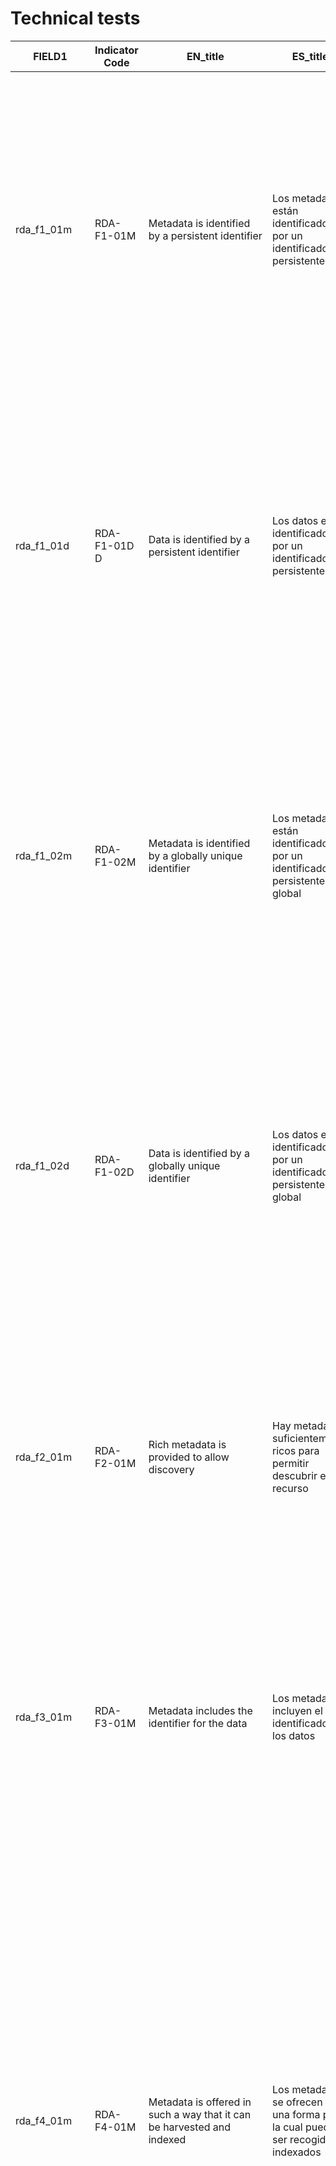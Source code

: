 # Technical tests
|FIELD1      |Indicator Code|EN_title                                                                                    |ES_title                                                                                                                                         |EN_desc                                                                                                                                                                                                                                                                                                                                                                                                                                                                                                                                                                                                                                                                                                                                                                                                        |ES_desc                                                                                                                                                                                                                                                                                                                                                                                                                                                                                                                                                                                                                                                                                                                                                                                                                                                                                                                                                                                                                                                                                                                                                                                                                                                                                                                                                                                                                     |EN_tech                                                                                                                                                                                                                                                                                                                                                                                                                                |ES_tech                                                                                                                                                                                                                                                                                                                                                                      |EN_tips                                                                                                                                                                                                                                                                                                                                                                                                                                                                                                                                                                                                                                                                                                                                                                                                                                                                                                                                                                                                                                                                                                                                              |ES_tips                                                                                                                                                                                                                                                                                                                                                                                                                                                                                                                                                                                                                                                                                                                                                                                                                                                                                                                                                                                                                                                                                                                                                                                         |
|------------|--------------|--------------------------------------------------------------------------------------------|-------------------------------------------------------------------------------------------------------------------------------------------------|---------------------------------------------------------------------------------------------------------------------------------------------------------------------------------------------------------------------------------------------------------------------------------------------------------------------------------------------------------------------------------------------------------------------------------------------------------------------------------------------------------------------------------------------------------------------------------------------------------------------------------------------------------------------------------------------------------------------------------------------------------------------------------------------------------------|----------------------------------------------------------------------------------------------------------------------------------------------------------------------------------------------------------------------------------------------------------------------------------------------------------------------------------------------------------------------------------------------------------------------------------------------------------------------------------------------------------------------------------------------------------------------------------------------------------------------------------------------------------------------------------------------------------------------------------------------------------------------------------------------------------------------------------------------------------------------------------------------------------------------------------------------------------------------------------------------------------------------------------------------------------------------------------------------------------------------------------------------------------------------------------------------------------------------------------------------------------------------------------------------------------------------------------------------------------------------------------------------------------------------------|---------------------------------------------------------------------------------------------------------------------------------------------------------------------------------------------------------------------------------------------------------------------------------------------------------------------------------------------------------------------------------------------------------------------------------------|-----------------------------------------------------------------------------------------------------------------------------------------------------------------------------------------------------------------------------------------------------------------------------------------------------------------------------------------------------------------------------|-----------------------------------------------------------------------------------------------------------------------------------------------------------------------------------------------------------------------------------------------------------------------------------------------------------------------------------------------------------------------------------------------------------------------------------------------------------------------------------------------------------------------------------------------------------------------------------------------------------------------------------------------------------------------------------------------------------------------------------------------------------------------------------------------------------------------------------------------------------------------------------------------------------------------------------------------------------------------------------------------------------------------------------------------------------------------------------------------------------------------------------------------------|------------------------------------------------------------------------------------------------------------------------------------------------------------------------------------------------------------------------------------------------------------------------------------------------------------------------------------------------------------------------------------------------------------------------------------------------------------------------------------------------------------------------------------------------------------------------------------------------------------------------------------------------------------------------------------------------------------------------------------------------------------------------------------------------------------------------------------------------------------------------------------------------------------------------------------------------------------------------------------------------------------------------------------------------------------------------------------------------------------------------------------------------------------------------------------------------|
|rda_f1_01m  |RDA-F1-01M    |Metadata is identified by a persistent identifier                                           |Los metadatos están identificadors por un identificador persistente                                                                              |This indicator is linked to the following principle: F1 (meta)data are assigned a globally unique and eternally persistent identifier. This indicator evaluates whether or not the metadata is identified by a persistent identifier. A persistent identifier ensures that the metadata will remain findable over time, and reduces the risk of broken links.                                                                                                                                                                                                                                                                                                                                                                                                                                                  |Este indicador está vinculado al siguiente principio: F1 a los (meta) datos se les asigna un identificador globalmente único y eternamente persistente. Este indicador evalúa si los metadatos se identifican o no mediante un identificador persistente. Un identificador persistente asegura que los metadatos se puedan encontrar con el tiempo y reduce el riesgo de enlaces rotos.                                                                                                                                                                                                                                                                                                                                                                                                                                                                                                                                                                                                                                                                                                                                                                                                                                                                                                                                                                                                                                     |Search within a predefined list of potential metadata terms to identify the metadata (dc.identifier.uri and dc.identifier.doi) if any information is available.                                                                                                                                                                                                                                                                        |Busca en una lista predefinida de posibles términos de metadatos (dc.identifier.uri y dc.identifier.doi)  para identificar en los metadatos si hay alguna información disponible.                                                                                                                                                                                            |All items deposited in DIGITAL.CSIC are granted a handle by default. This PID is packaged in dc.identifier.uri. DOI is minted by DIGITAL.CSIC for all datasets that do not have a DOI already, if your dataset has not been given one, please contact DIGITAL.CSIC Technical Office.                                                                                                                                                                                                                                                                                                                                                                                                                                                                                                                                                                                                                                                                                                                                                                                                                                                                 |Todos los items depositados en DIGITAL.CSIC reciben un handle por defecto. DIGITAL.CSIC también asigna DOIs a los datasets que se depositan y que no tienen ya un DOI. Si tu dataset no ha recibido un DOI ponte en contacto con la Oficina Técnica de DIGITAL.CSIC                                                                                                                                                                                                                                                                                                                                                                                                                                                                                                                                                                                                                                                                                                                                                                                                                                                                                                                             |
|rda_f1_01d  |RDA-F1-01D D  |Data is identified by a persistent identifier                                               |Los datos están identificadors por un identificador persistente                                                                                  |This indicator is linked to the following principle: F1 (meta)data are assigned a globally unique and eternally persistent identifier. This indicator evaluates whether or not the data is identified by a persistent identifier. A persistent identifier ensures that the data will remain findable over time, and reduces the risk of broken links.                                                                                                                                                                                                                                                                                                                                                                                                                                                          |Este indicador está vinculado al siguiente principio: F1a los (meta) datos se les asigna un identificador globalmente único y eternamente persistente. Este indicador evalúa si los datos se identifican o no mediante un identificador persistente. Un identificador persistente garantiza que los datos se puedan encontrar a lo largo del tiempo y reduce el riesgo de enlaces rotos.                                                                                                                                                                                                                                                                                                                                                                                                                                                                                                                                                                                                                                                                                                                                                                                                                                                                                                                                                                                                                                    |Search within a predefined list of potential metadata terms (dc.identifier.uri, dc.identifier.doi and dc.relation.publisherversion) to identify the data if any information is available.                                                                                                                                                                                                                                              |Busca en una lista predefinida de posibles términos de metadatos (dc.identifier.uri, dc.identifier.doi and dc.relation.publisherversion) para identificar en los datos si hay alguna información disponible.                                                                                                                                                                 |Include the metadata dc.relation.publisherversion in the metadata record that points to the third party site where the data are hosted                                                                                                                                                                                                                                                                                                                                                                                                                                                                                                                                                                                                                                                                                                                                                                                                                                                                                                                                                                                                               |Incluye el metadato dc.relation.publisherversion en el registro de metadatos para indicar el sitio externo en que se encuentran los ficheros de datos                                                                                                                                                                                                                                                                                                                                                                                                                                                                                                                                                                                                                                                                                                                                                                                                                                                                                                                                                                                                                                           |
|rda_f1_02m  |RDA-F1-02M    |Metadata is identified by a globally unique identifier                                      |Los metadatos están identificadors por un identificador persistente global                                                                       |This indicator is linked to the following principle: F1 (meta)data are assigned a globally unique and eternally persistent identifier. The indicator serves to evaluate whether the identifier of the metadata is globally unique, i.e. that there are no two identical identifiers that identify different metadata records.                                                                                                                                                                                                                                                                                                                                                                                                                                                                                  |Este indicador está vinculado al siguiente principio: F1  a los (meta) datos se les asigna un identificador globalmente único y eternamente persistente. El indicador sirve para evaluar si el identificador de los metadatos es globalmente único, es decir, que no hay dos identificadores idénticos que identifiquen diferentes registros de metadatos.                                                                                                                                                                                                                                                                                                                                                                                                                                                                                                                                                                                                                                                                                                                                                                                                                                                                                                                                                                                                                                                                  |Checks the type of the identifiers thanks to the idutils package. It identifies valid identifiers. If it is not a persistent identifier (like an URL), the test fails                                                                                                                                                                                                                                                                  |Comprueba el tipo de identificadores gracias al paquete idutils. Identifica identificadores válidos. Si no es un identificador persistente (como una URL), la prueba se da por fallida.                                                                                                                                                                                      |All items deposited in DIGITAL.CSIC are granted a handle by default. This PID is packaged in dc.identifier.uri. DOI is minted by DIGITAL.CSIC for all datasets that do not have a DOI already, if your dataset has not been given one, please contact DIGITAL.CSIC Technical Office.                                                                                                                                                                                                                                                                                                                                                                                                                                                                                                                                                                                                                                                                                                                                                                                                                                                                 |Todos los items depositados en DIGITAL.CSIC reciben un handle por defecto. DIGITAL.CSIC también asigna DOIs a los datasets que se depositan y que no tienen ya un DOI. Si tu dataset no ha recibido un DOI ponte en contacto con la Oficina Técnica de DIGITAL.CSIC                                                                                                                                                                                                                                                                                                                                                                                                                                                                                                                                                                                                                                                                                                                                                                                                                                                                                                                             |
|rda_f1_02d  |RDA-F1-02D    |Data is identified by a globally unique identifier                                          |Los datos están identificadors por un identificador persistente global                                                                           |This indicator is linked to the following principle: F1 (meta)data are assigned a globally unique and eternally persistent identifier. The indicator serves to evaluate whether the identifier of the data is globally unique, i.e. that there are no two people that would use that same identifier for two different digital objects.                                                                                                                                                                                                                                                                                                                                                                                                                                                                        |Este indicador está vinculado al siguiente principio: F1 a los (meta) datos se les asigna un identificador globalmente único y eternamente persistente. El indicador sirve para evaluar si el identificador de los datos es globalmente único, es decir, que no hay dos personas que utilicen ese mismo identificador para dos objetos digitales diferentes.                                                                                                                                                                                                                                                                                                                                                                                                                                                                                                                                                                                                                                                                                                                                                                                                                                                                                                                                                                                                                                                                |If the repository/system where the digital object is stored has both data and metadata integrated, this method only need to call RDA-F1-02M . Otherwise, it needs to be re-defined. DIGITAL.CSIC: both data and metadata are stored in the same landing page and some data are located outside, defined by dc.relation.publisherversion.                                                                                               |Si el repositorio / sistema donde se almacena el objeto digital tiene datos y metadatos integrados, este método solo necesita llamar a RDA-F1-02M. De lo contrario, es necesario volver a definirlo. DIGITAL.CSIC: tanto los datos como los metadatos se almacenan en la misma página de destino, salvo algunos casos definidos por el metadato dc.relation.publisherversion.|Please check whether the external site where the data files are stored has given a global persistent identifier (handle, DOI, ARK, PURL..) for the data and if so please indicate it in the metadata dc.relation.publisherversion of the metadata record in DIGITAL.CSIC                                                                                                                                                                                                                                                                                                                                                                                                                                                                                                                                                                                                                                                                                                                                                                                                                                                                             |Comprueba si el sitio externo en que están alojados los ficheros de datos ha generado un identificador persistente global (handle, DOI, ARK, PURL..) y en tal caso inclúyelo en el metadato dc.relation.publisherverion del registro de metadatos de DIGITAL.CSIC                                                                                                                                                                                                                                                                                                                                                                                                                                                                                                                                                                                                                                                                                                                                                                                                                                                                                                                               |
|rda_f2_01m  |RDA-F2-01M    |Rich metadata is provided to allow discovery                                                |Hay metadatos suficientemente ricos para permitir descubrir el recurso                                                                           |This indicator is linked to the following principle: F2: Data are described with rich metadata. The indicator is about the presence of metadata, but also about how much metadata is provided and how well the provided metadata supports discovery.                                                                                                                                                                                                                                                                                                                                                                                                                                                                                                                                                           |Este indicador está vinculado al siguiente principio: F2: Los datos se describen con metadatos enriquecidos. El indicador trata sobre la presencia de metadatos, pero también sobre la cantidad de metadatos que se proporcionan y qué tan bien los metadatos proporcionados apoyan el descubrimiento.                                                                                                                                                                                                                                                                                                                                                                                                                                                                                                                                                                                                                                                                                                                                                                                                                                                                                                                                                                                                                                                                                                                      |Two different tests to evaluate generic and disciplinar metadata if needed. Check if all the Dublin Core terms are OK. For disciplinar metadata, this test should be more complex. For example, for multi-domain repositories, Dublin Core can be considered OK, but it can be extended to check other community metadata formats, according to the template: https://digital.csic.es/bitstream/10261/81323/4/Datasets_DC_plantilla.pdf|Dos pruebas diferentes para evaluar metadatos genéricos y disciplinarios si es necesario. Compruebe si todos los términos de Dublin Core están completados según la plantilla: https://digital.csic.es/bitstream/10261/81323/4/Datasets_DC_plantilla.pdf                                                                                                                     |Please complete the description of the digital object with the recommendations provided by DIGITAL.CSIC Team at https://digital.csic.es/handle/10261/81323                                                                                                                                                                                                                                                                                                                                                                                                                                                                                                                                                                                                                                                                                                                                                                                                                                                                                                                                                                                           |Completa la descripción del objeto digital con las recomendaciones de la Oficina Técnica de DIGITAL.CSIC https://digital.csic.es/handle/10261/81323                                                                                                                                                                                                                                                                                                                                                                                                                                                                                                                                                                                                                                                                                                                                                                                                                                                                                                                                                                                                                                             |
|rda_f3_01m  |RDA-F3-01M    |Metadata includes the identifier for the data                                               |Los metadatos incluyen el identificador de los datos                                                                                             |This indicator is linked to the following principle: F3: Metadata clearly and explicitly include the identifier of the data they describe. The indicator deals with the inclusion of the reference (i.e. the identifier) of the digital object in the metadata so that the digital object can be accessed.                                                                                                                                                                                                                                                                                                                                                                                                                                                                                                     |Este indicador está vinculado al siguiente principio: F3: Los metadatos incluyen de forma clara y explícita el identificador de los datos que describen. El indicador trata de la inclusión de la referencia (es decir, el identificador) del objeto digital en los metadatos para que se pueda acceder al objeto digital.                                                                                                                                                                                                                                                                                                                                                                                                                                                                                                                                                                                                                                                                                                                                                                                                                                                                                                                                                                                                                                                                                                  |Check the metadata term where the object is identified (dc.identifier.doi y dc.relation.publisherversion)                                                                                                                                                                                                                                                                                                                              |Verifica el término de metadatos donde se identifica el objeto (dc.identifier.doi y dc.relation.publisherversion)                                                                                                                                                                                                                                                            |If data files are not hosted by DIGITAL.CSIC, please provide the identifier where they can be located at the metadata dc.relation.publisherversion                                                                                                                                                                                                                                                                                                                                                                                                                                                                                                                                                                                                                                                                                                                                                                                                                                                                                                                                                                                                   |Si los ficheros de datos no se encuentran alojados en DIGITAL.CSIC indica en el metadato dc.relation.publisherversion el identificador en que están alojados                                                                                                                                                                                                                                                                                                                                                                                                                                                                                                                                                                                                                                                                                                                                                                                                                                                                                                                                                                                                                                    |
|rda_f4_01m  |RDA-F4-01M    |Metadata is offered in such a way that it can be harvested and indexed                      |Los metadatos se ofrecen de una forma por la cual pueden ser recogidos e indexados                                                               |This indicator is linked to the following principle: F4: (Meta)data are registered or indexed in a searchable resource. The indicator tests whether the metadata is offered in such a way that it can be indexed. In some cases, metadata could be provided together with the data to a local institutional repository or to a domain-specific or regional portal, or metadata could be included in a landing page where it can be harvested by a search engine. The indicator remains broad enough on purpose not to  limit the way how and by whom the harvesting and indexing of the data might be done.                                                                                                                                                                                                    |Este indicador está vinculado al siguiente principio: F4: Los (meta) datos se registran o indexan en un recurso de búsqueda. El indicador prueba si los metadatos se ofrecen de tal manera que se puedan indexar. En algunos casos, los metadatos se pueden proporcionar junto con los datos a un repositorio institucional local o a un portal regional o específico de un dominio, o se pueden incluir metadatos en una página de destino donde un motor de búsqueda puede recopilarlos. El indicador sigue siendo lo suficientemente amplio a propósito para no limitar la forma en que y quién podría realizar la recolección e indexación de los datos.                                                                                                                                                                                                                                                                                                                                                                                                                                                                                                                                                                                                                                                                                                                                                                |Checks if the metadata can be harvested via OAI-PMH                                                                                                                                                                                                                                                                                                                                                                                    |Comprueba si los metadatos pueden ser recogidos con el protocolo OAI-PMH                                                                                                                                                                                                                                                                                                     |DIGITAL.CSIC supports OAI-PMH. If this test has not passed, please contact DIGITAL.CSIC to report the problem.                                                                                                                                                                                                                                                                                                                                                                                                                                                                                                                                                                                                                                                                                                                                                                                                                                                                                                                                                                                                                                       |DIGITAL.CSIC soporta OAI-PMH. Si este test no ha sido satisfactorio, por favor, contacte con DIGITAL.CSIC para informar de un problema.                                                                                                                                                                                                                                                                                                                                                                                                                                                                                                                                                                                                                                                                                                                                                                                                                                                                                                                                                                                                                                                         |
|rda_a1_01m  |RDA-A1-01M    |Metadata contains information to enable the user to get access to the data                  |Los metadatos contienen información sobre cómo el usuario puede acceder a los datos                                                              |This indicator is linked to the following principle: A1: (Meta)data are retrievable by their identifier using a standardised communication protocol. The indicator refers to the information that is necessary to allow the requester to gain access to the digital object. It is (i) about whether there are restrictions to access the data (i.e. access to the data may be open, restricted or closed), (ii) the actions to be taken by a person who is interested to access the data, in particular when the data has not been published on the Web and (iii) specifications that the resources are available through         eduGAIN or through specialised solutions such as proposed for EPOS.                                                                                                          |Este indicador está vinculado al siguiente principio: A1: Los (meta) datos son recuperables por su identificador utilizando un protocolo de comunicación estandarizado. El indicador se refiere a la información necesaria para permitir al solicitante acceder al objeto digital. Se trata de (i) si existen restricciones para acceder a los datos (es decir, el acceso a los datos puede ser abierto, restringido o cerrado), (ii) las acciones que debe tomar una persona interesada en acceder a los datos, en particular cuando los datos no hayan sido publicados en la Web y (iii) especifique que los recursos están disponibles a través de eduGAIN o mediante soluciones especializadas como las propuestas para EPOS.                                                                                                                                                                                                                                                                                                                                                                                                                                                                                                                                                                                                                                                                                           |Check metadata record for access info and Parse HTML in order to find the potential file(s) in order to find the digital object.                                                                                                                                                                                                                                                                                                       |Verifica el registro de metadatos para obtener información de acceso y analiza HTML para encontrar los archivos potenciales para encontrar el objeto digital.                                                                                                                                                                                                                |If access to data files is closed in DIGITAL.CSIC but is open in other site please mark openAccess in the metadata dc.rights of the record in DIGITAL.CSIC and indicate the identifier of the data in the third party site in dc.relation.publisherversion                                                                                                                                                                                                                                                                                                                                                                                                                                                                                                                                                                                                                                                                                                                                                                                                                                                                                           |Si el acceso a los ficheros está cerrado en DIGITAL.CSIC pero están disponibles en acceso abierto en otro sitio, marca el registro en DIGITAL.CSIC como "openAccess" e indica el identificador de los datos en el sitio externo en el metadato dc.relation.publisherversion                                                                                                                                                                                                                                                                                                                                                                                                                                                                                                                                                                                                                                                                                                                                                                                                                                                                                                                     |
|rda_a1_02m  |RDA-A1-02M    |Metadata can be accessed manually (i.e. with human intervention)                            |Los metadatos son accesibles de forma manual                                                                                                     |This indicator is linked to the following principle: A1: (Meta)data are retrievable by their identifier using a standardised communication protocol. The indicator refers to any human interactions that are needed if the requester wants to access metadata. The FAIR principle refers mostly to automated interactions where a machine is able to access the metadata, but there may also be metadata that require human interactions. This may be important in cases where the metadata itself contains sensitive information. Human interaction might involve sending an e-mail to the metadata owner, or calling by telephone to receive instructions.                                                                                                                                                   |Este indicador está vinculado al siguiente principio: A1: Los (meta) datos son recuperables por su identificador utilizando un protocolo de comunicación estandarizado. El indicador se refiere a cualquier interacción humana que sea necesaria si el solicitante desea acceder a los metadatos. El principio FAIR se refiere principalmente a interacciones automatizadas en las que una máquina puede acceder a los metadatos, pero también puede haber metadatos que requieran interacciones humanas. Esto puede ser importante en los casos en que los propios metadatos contienen información confidencial. La interacción humana puede implicar enviar un correo electrónico al propietario de los metadatos o llamar por teléfono para recibir instrucciones.                                                                                                                                                                                                                                                                                                                                                                                                                                                                                                                                                                                                                                                       |Look for the metadata terms in HTML in order to know if they can be accessed manually                                                                                                                                                                                                                                                                                                                                                  |Busca los términos de metadatos en la web de llegada para comprobar si se puede acceder a ellos manualmente                                                                                                                                                                                                                                                                  |If metadata are not available through the web, please report to DIGITAL.CSIC.                                                                                                                                                                                                                                                                                                                                                                                                                                                                                                                                                                                                                                                                                                                                                                                                                                                                                                                                                                                                                                                                        |Si los metadatos no están disponibles a través del navegador, por favor, informe a DIGITAL.CSIC.                                                                                                                                                                                                                                                                                                                                                                                                                                                                                                                                                                                                                                                                                                                                                                                                                                                                                                                                                                                                                                                                                                |
|rda_a1_02d  |RDA-A1-02D    |Data can be accessed manually (i.e. with human intervention)                                |Los datos son accesibles de forma manual                                                                                                         |This indicator is linked to the following principle: A1: (Meta)data are retrievable by their identifier using a standardised communication protocol. The indicator refers to any human interactions that are needed if the requester wants to access the digital object. The FAIR principle refers mostly to automated interactions where a machine is able to access the digital object, but there may also be digital objects that require human interactions, such as clicking on a link on a landing page, sending an e-mail to the data owner, or even calling by telephone. The indicator can be evaluated by looking for information in the metadata that describes how access to the digital object can be obtained through human intervention.                                                        |Este indicador está vinculado al siguiente principio: A1: Los (meta) datos son recuperables por su identificador utilizando un protocolo de comunicación estandarizado. El indicador se refiere a cualquier interacción humana que sea necesaria si el solicitante desea acceder al objeto digital. El principio FAIR se refiere principalmente a interacciones automatizadas en las que una máquina puede acceder al objeto digital, pero también puede haber objetos digitales que requieran interacciones humanas, como hacer clic en un enlace en una página de destino, enviar un correo electrónico a los datos. propietario, o incluso llamando por teléfono. El indicador se puede evaluar buscando información en los metadatos que describa cómo se puede obtener acceso al objeto digital mediante la intervención humana.                                                                                                                                                                                                                                                                                                                                                                                                                                                                                                                                                                                       |Checks the presence of an access metadata term                                                                                                                                                                                                                                                                                                                                                                                         |Comprueba la presencia de un término de metadatos con información de acceso                                                                                                                                                                                                                                                                                                  |If data files are not available open access in DIGITAL.CSIC or any other site please indicate how they could be requested as a private copy in the metadata element dc.description. Please provide with any other relevant information to facilitate access.                                                                                                                                                                                                                                                                                                                                                                                                                                                                                                                                                                                                                                                                                                                                                                                                                                                                                         |Si los ficheros de datos no se encuentran en acceso abierto ni en DIGITAL.CSIC no en otro sitio indica en el metadato dc.description cómo se podría solicitar una copia privada así como cualquier otra información relevante.                                                                                                                                                                                                                                                                                                                                                                                                                                                                                                                                                                                                                                                                                                                                                                                                                                                                                                                                                                  |
|rda_a1_03m  |RDA-A1-03M    |Metadata identifier resolves to a metadata record                                           |El identificador de los metadatos resuelve a un registro de metadatos                                                                            |This indicator is linked to the following principle: A1: (Meta)data are retrievable by their identifier using a standardised communication protocol. This indicator is about the resolution of the metadata identifier. The identifier assigned to the metadata should be associated with a resolution service that enables access to the metadata record.                                                                                                                                                                                                                                                                                                                                                                                                                                                     |Este indicador está vinculado al siguiente principio: A1: Los (meta) datos son recuperables por su identificador utilizando un protocolo de comunicación estandarizado. Este indicador trata sobre la resolución del identificador de metadatos. El identificador asignado a los metadatos debe estar asociado a un servicio de resolución que permita el acceso al registro de metadatos.                                                                                                                                                                                                                                                                                                                                                                                                                                                                                                                                                                                                                                                                                                                                                                                                                                                                                                                                                                                                                                  |Converts identifier to URL and solves it to look for the metadata terms in HTML in order to know if they can be accessed manually                                                                                                                                                                                                                                                                                                      |Convierte el identificador en URL y lo resuelve para buscar los términos de metadatos en HTML para saber si se puede acceder a ellos manualmente.                                                                                                                                                                                                                            |If metadata are not available through the web, please report to DIGITAL.CSIC.                                                                                                                                                                                                                                                                                                                                                                                                                                                                                                                                                                                                                                                                                                                                                                                                                                                                                                                                                                                                                                                                        |Si los metadatos no están disponibles a través del navegador, por favor, informe a DIGITAL.CSIC.                                                                                                                                                                                                                                                                                                                                                                                                                                                                                                                                                                                                                                                                                                                                                                                                                                                                                                                                                                                                                                                                                                |
|rda_a1_03d  |RDA-A1-03D    |Data identifier resolves to a digital object                                                |El identificador de los datos resuelve a un objeto digital                                                                                       |This indicator is linked to the following principle: A1: (Meta)data are retrievable by their identifier using a standardised communication protocol. More information about that principle can be found here. This indicator is about the resolution of the identifier that identifies the digital object. The identifier assigned to the data should be associated with a formally defined retrieval/resolution mechanism that enables access to the digital object, or provides access instructions for access in the case of human-mediated access. The FAIR principle and this indicator do not say anything about the mutability or immutability of the digital object that is identified by the data identifier -- this is an aspect that should be governed by a persistence policy of the data provider|Este indicador está vinculado al siguiente principio: A1: Los (meta) datos son recuperables por su identificador utilizando un protocolo de comunicación estandarizado. Puede encontrar más información sobre ese principio aquí. Este indicador trata sobre la resolución del identificador que identifica el objeto digital. El identificador asignado a los datos debe estar asociado con un mecanismo de recuperación / resolución definido formalmente que permita el acceso al objeto digital, o proporcione instrucciones de acceso para el acceso en el caso de acceso mediado por humanos. El principio FAIR y este indicador no dicen nada sobre la mutabilidad o inmutabilidad del objeto digital identificado por el identificador de datos; este es un aspecto que debe regirse por una política de persistencia del proveedor de datos.                                                                                                                                                                                                                                                                                                                                                                                                                                                                                                                                                                       |Converts identifier to URL and solves it to look for digital objects. Once found, it checks if the digital object can be downloaded                                                                                                                                                                                                                                                                                                    |Convierte el identificador en URL y lo resuelve para buscar objetos digitales. Una vez encontrado, comprueba si el objeto digital se puede descargar de forma manual                                                                                                                                                                                                         |For data files that cannot be downloaded in DIGITAL.CSIC please indicate the identifier in URL format where they can be downloaded in the metadata dc.relation.publisherversion                                                                                                                                                                                                                                                                                                                                                                                                                                                                                                                                                                                                                                                                                                                                                                                                                                                                                                                                                                      |Para ficheros de datos que no pueden descargarse desde la página del registro de metadatos en DIGITAL.CSCI indica en el metadato dc.relation.publisherversion el identificador en formato URL en que puede descargarse                                                                                                                                                                                                                                                                                                                                                                                                                                                                                                                                                                                                                                                                                                                                                                                                                                                                                                                                                                          |
|rda_a1_04m  |RDA-A1-04M    |Metadata is accessed through standardised protocol                                          |Los metadatos son accesibles a través de un protocolo estándar                                                                                   |This indicator is linked to the following principle: A1: (Meta)data are retrievable by their identifier using a standardised communication protocol. More information about that principle can be found here. The indicator concerns the protocol through which the metadata is accessed and requires the protocol to be defined in a standard.                                                                                                                                                                                                                                                                                                                                                                                                                                                                |Este indicador está vinculado al siguiente principio: A1: Los (meta) datos son recuperables por su identificador utilizando un protocolo de comunicación estandarizado. Puede encontrar más información sobre ese principio aquí. El indicador se refiere al protocolo a través del cual se accede a los metadatos y requiere que el protocolo esté definido en un estándar.                                                                                                                                                                                                                                                                                                                                                                                                                                                                                                                                                                                                                                                                                                                                                                                                                                                                                                                                                                                                                                                |Checks the protocol to access metadata (OAI-OMH, API..)                                                                                                                                                                                                                                                                                                                                                                                |Comprueba el protocolo para acceder a los metadatos (OAI-PMH, API ..).                                                                                                                                                                                                                                                                                                       |The current version of DIGITAL.CSIC does not support access to metadata through any API but it will soon                                                                                                                                                                                                                                                                                                                                                                                                                                                                                                                                                                                                                                                                                                                                                                                                                                                                                                                                                                                                                                             |La versión actual de DIGITAL.CSIC no ofrece ninguna API para acceso automático de metadatos pero lo hará próximamente                                                                                                                                                                                                                                                                                                                                                                                                                                                                                                                                                                                                                                                                                                                                                                                                                                                                                                                                                                                                                                                                           |
|rda_a1_04d  |RDA-A1-04D    |Data is accessible through standardised protocol                                            |Los datos son accesibles a través de un protocolo estándar                                                                                       |This indicator is linked to the following principle: A1: (Meta)data are retrievable by their identifier using a standardised communication protocol. The indicator concerns the protocol through which the digital object is accessed and requires the protocol to be defined in a standard.                                                                                                                                                                                                                                                                                                                                                                                                                                                                                                                   |Este indicador está vinculado al siguiente principio: A1: Los (meta) datos son recuperables por su identificador utilizando un protocolo de comunicación estandarizado. El indicador se refiere al protocolo a través del cual se accede al objeto digital y requiere que el protocolo se defina en un estándar.                                                                                                                                                                                                                                                                                                                                                                                                                                                                                                                                                                                                                                                                                                                                                                                                                                                                                                                                                                                                                                                                                                            |Thanks to the implemented test RDA-A1.03D, if the digital object can be downloaded, it can be done usting HTTP protocol                                                                                                                                                                                                                                                                                                                |Gracias a la prueba implementada RDA-A1.03D, si el objeto digital se puede descargar, se puede hacer mediante el protocolo HTTP                                                                                                                                                                                                                                              |For data files that cannot be downloaded in DIGITAL.CSIC please indicate the identifier in URL format where they can be downloaded in the metadata dc.relation.publisherversion                                                                                                                                                                                                                                                                                                                                                                                                                                                                                                                                                                                                                                                                                                                                                                                                                                                                                                                                                                      |Para ficheros de datos que no pueden descargarse desde la página del registro de metadatos en DIGITAL.CSCI indica en el metadato dc.relation.publisherversion el identificador en formato URL en que puede descargarse                                                                                                                                                                                                                                                                                                                                                                                                                                                                                                                                                                                                                                                                                                                                                                                                                                                                                                                                                                          |
|rda_a1_05d  |RDA-A1-05D    |Data can be accessed automatically (i.e. by a computer program)                             |Los datos son accesibles de forma automática                                                                                                     |This indicator is linked to the following principle: A1: (Meta)data are retrievable by their identifier using a standardised communication protocol. The indicator refers to automated interactions between machines to access digital objects. The way machines interact and grant access to the digital object will be evaluated by the indicator.                                                                                                                                                                                                                                                                                                                                                                                                                                                           |Este indicador está vinculado al siguiente principio: A1: Los (meta) datos son recuperables por su identificador utilizando un protocolo de comunicación estandarizado. El indicador se refiere a interacciones automatizadas entre máquinas para acceder a objetos digitales. El indicador evaluará la forma en que las máquinas interactúan y otorgan acceso al objeto digital.                                                                                                                                                                                                                                                                                                                                                                                                                                                                                                                                                                                                                                                                                                                                                                                                                                                                                                                                                                                                                                           |Check certain ways to access data automatically. OAI-PMH does not support automatic access to data.                                                                                                                                                                                                                                                                                                                                    |Comprueba ciertas formas de acceder a los datos de forma automática. OAI-PMH no soporta acceso automático a los datos.                                                                                                                                                                                                                                                       |The current version of DIGITAL.CSIC does not support access to data files through any API but it will soon                                                                                                                                                                                                                                                                                                                                                                                                                                                                                                                                                                                                                                                                                                                                                                                                                                                                                                                                                                                                                                           |La versión actual de DIGITAL.CSIC no ofrece ninguna API para acceso automático de ficheros datos pero lo hará próximamente                                                                                                                                                                                                                                                                                                                                                                                                                                                                                                                                                                                                                                                                                                                                                                                                                                                                                                                                                                                                                                                                      |
|rda_a1_1_01m|RDA-A1.1-01M  |Metadata is accessible through a free access protocol                                       |Los metadatos son accesibles a través de un protocolo libre ABIERTO Y GRATUITO MEJOR?                                                            |This indicator is linked to the following principle: A1.1: The protocol is open, free and universally implementable. The indicator tests that the protocol that enables the requester to access metadata can be freely used. Such free use of the protocol enhances data reusability.                                                                                                                                                                                                                                                                                                                                                                                                                                                                                                                          |Este indicador está vinculado al siguiente principio: A1.1: El protocolo es abierto, gratuito y de aplicación universal. El indicador prueba que el protocolo que permite al solicitante acceder a los metadatos se puede utilizar libremente. Este uso libre del protocolo mejora la reutilización de los datos.                                                                                                                                                                                                                                                                                                                                                                                                                                                                                                                                                                                                                                                                                                                                                                                                                                                                                                                                                                                                                                                                                                           |Checks the plugin access protocols                                                                                                                                                                                                                                                                                                                                                                                                     |Comprueba el plugin particular para probar los protocolos de acceso                                                                                                                                                                                                                                                                                                          |DIGITAL.CSIC supports OAI-PMH, which is OPEN and FREE                                                                                                                                                                                                                                                                                                                                                                                                                                                                                                                                                                                                                                                                                                                                                                                                                                                                                                                                                                                                                                                                                                |DIGITAL.CSIC soporta OAI-PMH, que es un protocolo abierto y gratuito.                                                                                                                                                                                                                                                                                                                                                                                                                                                                                                                                                                                                                                                                                                                                                                                                                                                                                                                                                                                                                                                                                                                           |
|rda_a1_1_01d|RDA-A1.1-01D  |Data is accessible through a free access protocol                                           |Los datos son accesibles a través de un protocolo libre                                                                                          |This indicator is linked to the following principle: A1.1: The protocol is open, free and universally implementable. The indicator requires that the protocol can be used free of charge which facilitates unfettered access.                                                                                                                                                                                                                                                                                                                                                                                                                                                                                                                                                                                  |Este indicador está vinculado al siguiente principio: A1.1: El protocolo es abierto, libre y de aplicación universal. El indicador requiere que el protocolo se pueda utilizar de forma gratuita, lo que facilita el acceso sin restricciones.                                                                                                                                                                                                                                                                                                                                                                                                                                                                                                                                                                                                                                                                                                                                                                                                                                                                                                                                                                                                                                                                                                                                                                              |With RDA-A1.3D the HTTP protocol to access the data is tested.                                                                                                                                                                                                                                                                                                                                                                         |Con el test implementado RDA-A1.3D se prueba el protocolo HTTP para acceder a los datos.                                                                                                                                                                                                                                                                                     |The current version of DIGITAL.CSIC does not support access to data files through any open, free and universally implementable API but it will soon                                                                                                                                                                                                                                                                                                                                                                                                                                                                                                                                                                                                                                                                                                                                                                                                                                                                                                                                                                                                  |La versión actual de DIGITAL.CSIC no ofrece ninguna API abierta, gratis y universal para acceso automático de ficheros datos pero lo hará próximamente                                                                                                                                                                                                                                                                                                                                                                                                                                                                                                                                                                                                                                                                                                                                                                                                                                                                                                                                                                                                                                          |
|rda_a1_2_01d|RDA-A1.2-02D  |Data is accessible through an access protocol that supports authentication and authorisation|Los datos son accesibles a través de un protocolo que soporta autenticación y autorización                                                       |This indicator is linked to the following principle: A1.2: The protocol allows for an authentication and authorisation where necessary. The indicator requires the way that access to the digital object can be authenticated and authorised and that data accessibility is specifically described and adequately documented.                                                                                                                                                                                                                                                                                                                                                                                                                                                                                  |Este indicador está vinculado al siguiente principio: A1.2: El protocolo permite una autenticación y autorización cuando sea necesario. El indicador requiere la forma en que se puede autenticar y autorizar el acceso al objeto digital y que la accesibilidad a los datos se describe específicamente y se documenta adecuadamente.                                                                                                                                                                                                                                                                                                                                                                                                                                                                                                                                                                                                                                                                                                                                                                                                                                                                                                                                                                                                                                                                                      |This test is implemented for each plugin. Data can be accessed with a browser and AAI is defined (CSIC CAS)                                                                                                                                                                                                                                                                                                                            |Esta prueba se implementa para cada plugin. Los datos son accesibles a través del navegador y la autenticación y autorización está definida (CSIC CAS)                                                                                                                                                                                                                       |Data is accessible via browser in DIGITAL.CSIC. If not, please report.                                                                                                                                                                                                                                                                                                                                                                                                                                                                                                                                                                                                                                                                                                                                                                                                                                                                                                                                                                                                                                                                               |Los datos son accesibles a través del navegador. En caso de problema, contactar con DIGITAL.CSIC.                                                                                                                                                                                                                                                                                                                                                                                                                                                                                                                                                                                                                                                                                                                                                                                                                                                                                                                                                                                                                                                                                               |
|rda_a2_01m  |RDA-A2-01M    |Metadata is guaranteed to remain available after data is no longer available                |Se garantiza que los metadatos permanecen disponibles incluso después de que los datos no lo estén.                                              |This indicator is linked to the following principle: A2: Metadata should be accessible even when the data is no longer available. The indicator intends to verify that information about a digital object is still available after the object has been deleted or otherwise has been lost. If possible, the metadata that remains available should also indicate why the object is no longer available.                                                                                                                                                                                                                                                                                                                                                                                                        |Este indicador está vinculado al siguiente principio: A2: Los metadatos deben ser accesibles incluso cuando los datos ya no estén disponibles. El indicador tiene la intención de verificar que la información sobre un objeto digital todavía esté disponible después de que el objeto se haya eliminado o se haya perdido. Si es posible, los metadatos que permanecen disponibles también deben indicar por qué el objeto ya no está disponible.                                                                                                                                                                                                                                                                                                                                                                                                                                                                                                                                                                                                                                                                                                                                                                                                                                                                                                                                                                         |METADATA RETENTION and Preservation policy depends on the authority where this Digital Object is stored. DIGITAL.CSIC: http://digital.csic.es/dc/politicas                                                                                                                                                                                                                                                                             |La política de RETENCIÓN DE METADATOS depende de la autoridad donde se almacena este objeto digital. DIGITAL.CSIC: http://digital.csic.es/dc/politicas                                                                                                                                                                                                                       |DIGITAL.CSIC is an open repository. Metadata are public. If not, please contact DIGITAL.CSIC.                                                                                                                                                                                                                                                                                                                                                                                                                                                                                                                                                                                                                                                                                                                                                                                                                                                                                                                                                                                                                                                        |DIGITAL.CSICes un repositorio abierto. Los metadatos son públicos. Si hay algún problema, contactar con DIGITAL.CSIC.                                                                                                                                                                                                                                                                                                                                                                                                                                                                                                                                                                                                                                                                                                                                                                                                                                                                                                                                                                                                                                                                           |
|rda_i1_01m  |RDA-I1-01M    |Metadata uses knowledge representation expressed in standardised format                     |Los metadatos utilizan alguna forma estandarizada de representación del conocimiento                                                             |This indicator is linked to the following principle: I1: (Meta)data use a formal, accessible, shared, and broadly applicable language for knowledge representation. The indicator serves to determine that an appropriate standard is used to express knowledge, for example, controlled vocabularies for subject classifications.                                                                                                                                                                                                                                                                                                                                                                                                                                                                             |Este indicador está vinculado al siguiente principio: I1: Los (meta) datos utilizan un lenguaje formal, accesible, compartido y de amplia aplicación para la representación del conocimiento. El indicador sirve para determinar que se utiliza un estándar apropiado para expresar conocimientos, por ejemplo, vocabularios controlados para clasificaciones de materias.                                                                                                                                                                                                                                                                                                                                                                                                                                                                                                                                                                                                                                                                                                                                                                                                                                                                                                                                                                                                                                                  |Checks metadata terms including controlled vocabulary information. So far, it checks GEONAMES, Library of Congress Subject Headings and ORCID, but it's being extended.                                                                                                                                                                                                                                                                |Comprueba los términos de metadatos, incluida la información de vocabulario controlado. Hasta ahora, verifica GEONAMES, LCSH y ORCID, pero se está ampliando.                                                                                                                                                                                                                |It is highly recommended to describe the digital object by using a FAIR multidisciplinary subject vocabulary such as UNESCO http://vocabularies.unesco.org/browser/thesaurus/es/,  or LCSH https://id.loc.gov/authorities/subjects.html or a specialized one that is widely used in your area such as AGROVOC for Agricultural Sciences, AGROVOC Página principal &#124; AGROVOC (fao.org) or UK Data Service / HASSET - The Humanities and Social Science Electronic Thesaurus https://vocabularies.ukdataservice.ac.uk/hasset/en/. If you use any of these, please include the human readable term in dc.subject and its corresponding URL in dc.subject.other. You are also strongly encouraged to include ORCIDs of the authors of the resource in dc.contributor.orcid as well as GEONAMES https://www.geonames.org/ to properly indicate geopgraphic location in dc.coverage.spatial. If there is not any FAIR vocabualry in tour area to describe subejct you are still encouraged to use one controlled vocabualry instead of free keywords and insert them in dc.subject and refer to the its vocabulary in dc.description or in the README file.|Se recomienda describir el objeto digital haciendo uso de un vocabulario controlado FAIR de materias tales como UNESCO http://vocabularies.unesco.org/browser/thesaurus/es/,  o LCSH https://id.loc.gov/authorities/subjects.htmlo o en su lugar uno especializado ampliamente utilizado en tu área de investigación como AGROVOC for Agricultural Sciences, AGROVOC Página principal &#124; AGROVOC (fao.org) or UK Data Service / HASSET - The Humanities and Social Science Electronic Thesaurus https://vocabularies.ukdataservice.ac.uk/hasset/en/. Si usas uno de estos por favor incluye el término controlado seleccionado en dc.subject y su URI correspondiente en dc.subject.other. también se recomienda incluir los ORCID de los autores en dc.contributor.orcid así como la localización geográfica asociada al recurso en dc.coverage.spatial siguiendo GEONAMES https://www.geonames.org/. Si no existe un vocabualrio FAIR en tu área de investigación es igualmente preferible usar términos de un vocabulario controlado que palabras clave sin controlar e insertarlas en dc.subject, haciendo mención del vocabulario del que proceden en dc.description o en el fichero README.|
|rda_i1_01d  |RDA-I1-01D    |Data uses knowledge representation expressed in standardised format                         |Los datos utilizan alguna forma estandarizada de representación del conocimiento                                                                 |This indicator is linked to the following principle: I1: (Meta)data use a formal, accessible, shared, and broadly applicable language for knowledge representation. The indicator serves to determine that an appropriate standard is used to express knowledge, in particular the data model and format.                                                                                                                                                                                                                                                                                                                                                                                                                                                                                                      |Este indicador está vinculado al siguiente principio: I1: Los (meta) datos utilizan un lenguaje formal, accesible, compartido y de amplia aplicación para la representación del conocimiento. El indicador sirve para determinar que se utiliza un estándar apropiado para expresar conocimiento, en particular el modelo y formato de datos.                                                                                                                                                                                                                                                                                                                                                                                                                                                                                                                                                                                                                                                                                                                                                                                                                                                                                                                                                                                                                                                                               |It checks that data format is within a list of accepted standards. It can be defined by each system/repository within their plugins. The generic plugin accepts: ["pdf", "csv", "jpg", "jpeg", "nc", "hdf", "mp4", "mp3", "wav", "doc", "txt", "xls", "xlsx", "sgy","zip"]                                                                                                                                                             |Comprueba que el formato de los datos esté dentro de una lista de estándares aceptados. Puede ser definido por cada sistema / repositorio dentro de sus plugins. El plugin genérico acepta: ["pdf", "csv", "jpg", "jpeg", "nc", "hdf", "mp4", "mp3", "wav", "doc", "txt", "xls", "xlsx", "sgy", "zip"]                                                                       |You can convert your files to any of the recommended formats by using free tools such as Format Factory https://formatfactory.online/ or zamzar https://www.zamzar.com/                                                                                                                                                                                                                                                                                                                                                                                                                                                                                                                                                                                                                                                                                                                                                                                                                                                                                                                                                                              |Puedes convertir los ficheros del objeto digital a uno de los formatos recomendados usando las siguientes herramientas gratuitas Format Factory https://formatfactory.online/ o zamzar https://www.zamzar.com/                                                                                                                                                                                                                                                                                                                                                                                                                                                                                                                                                                                                                                                                                                                                                                                                                                                                                                                                                                                  |
|rda_i1_02m  |RDA-I1-02M    |Metadata uses machine-understandable knowledge representation                               |Los metadatos utilizan una forma de representación del conocimiento interpretable por máquinas                                                   |This indicator is linked to the following principle: I1: (Meta)data use a formal, accessible, shared, and broadly applicable language for knowledge representation. This indicator focuses on the machine-understandability aspect of the metadata. This means that metadata should be readable and thus interoperable for machines without any requirements such as specific translators or mappings.                                                                                                                                                                                                                                                                                                                                                                                                         |Este indicador está vinculado al siguiente principio: I1: Los (meta) datos utilizan un lenguaje formal, accesible, compartido y de amplia aplicación para la representación del conocimiento. Este indicador se centra en el aspecto de la comprensión por máquina de los metadatos. Esto significa que los metadatos deben ser legibles y, por lo tanto, interoperables para máquinas sin ningún requisito, como traductores o asignaciones específicas.                                                                                                                                                                                                                                                                                                                                                                                                                                                                                                                                                                                                                                                                                                                                                                                                                                                                                                                                                                   |Checks, via OAI-PMH, if the metadata can be retrieved in a format like RDF                                                                                                                                                                                                                                                                                                                                                             |Comprueba, a través de OAI-PMH, si los metadatos se pueden recuperar en un formato como RDF                                                                                                                                                                                                                                                                                  |OAI-PMH supports RDF                                                                                                                                                                                                                                                                                                                                                                                                                                                                                                                                                                                                                                                                                                                                                                                                                                                                                                                                                                                                                                                                                                                                 |OAI-PMH supports RDF                                                                                                                                                                                                                                                                                                                                                                                                                                                                                                                                                                                                                                                                                                                                                                                                                                                                                                                                                                                                                                                                                                                                                                            |
|rda_i1_02d  |RDA-I1-02D    |Data uses machine-understandable knowledge representation                                   |Los datos utilizan una forma de representación del conocimiento interpretable por máquinas                                                       |This indicator is linked to the following principle: I1: (Meta)data use a formal, accessible, shared, and broadly applicable language for knowledge representation. This indicator focuses on the machine-understandability aspect of the data. This means that data should be readable and thus interoperable for machines without any requirements such as specific translators or mappings.                                                                                                                                                                                                                                                                                                                                                                                                                 |Este indicador está vinculado al siguiente principio: I1: Los (meta) datos utilizan un lenguaje formal, accesible, compartido y de amplia aplicación para la representación del conocimiento. Este indicador se centra en el aspecto de la comprensión de la máquina de los datos. Esto significa que los datos deben ser legibles y, por lo tanto, interoperables para máquinas sin ningún requisito, como traductores o asignaciones específicas.                                                                                                                                                                                                                                                                                                                                                                                                                                                                                                                                                                                                                                                                                                                                                                                                                                                                                                                                                                         |This test implements the one carried out in RDA-I1-02M. It can be redefined by the plugin.                                                                                                                                                                                                                                                                                                                                             |Este test implementa el realizado en RDA-I1-02M. Puede ser redefinido por el plugin.                                                                                                                                                                                                                                                                                         |OAI-PMH supports RDF                                                                                                                                                                                                                                                                                                                                                                                                                                                                                                                                                                                                                                                                                                                                                                                                                                                                                                                                                                                                                                                                                                                                 |OAI-PMH soporta RDF                                                                                                                                                                                                                                                                                                                                                                                                                                                                                                                                                                                                                                                                                                                                                                                                                                                                                                                                                                                                                                                                                                                                                                             |
|rda_i2_01m  |RDA-I2-01M    |Metadata uses FAIR-compliant vocabularies                                                   |Los metadatos utilizan vocabularios FAIR                                                                                                         |This indicator is linked to the following principle: I2: (Meta)data use vocabularies that follow the FAIR principles. The indicator requires the vocabulary used for the metadata to conform to the FAIR principles, and at least be documented and resolvable using globally unique and persistent identifiers. The documentation needs to be easily findable and accessible.                                                                                                                                                                                                                                                                                                                                                                                                                                 |Este indicador está vinculado al siguiente principio: I2: Los (meta) datos utilizan vocabularios que siguen los principios FAIR. El indicador requiere que el vocabulario utilizado para que los metadatos se ajusten a los principios FAIR y, al menos, esté documentado y pueda resolverse mediante identificadores persistentes y únicos a nivel mundial. La documentación debe ser fácilmente accesible y de fácil encontrar.                                                                                                                                                                                                                                                                                                                                                                                                                                                                                                                                                                                                                                                                                                                                                                                                                                                                                                                                                                                           |If the digital object includes information in a controlled vocabulary, it checks if the controlled vocabulary has a persistent identifier                                                                                                                                                                                                                                                                                              |Si el objeto digital incluye información en un vocabulario controlado, comprueba si el vocabulario controlado tiene un identificador persistente.                                                                                                                                                                                                                            |It is highly recommended to describe the digital object by using a FAIR multidisciplinary subject vocabulary such as UNESCO http://vocabularies.unesco.org/browser/thesaurus/es/, or LCSH https://id.loc.gov/authorities/subjects.html or a specialized one that is widely used in your area such as AGROVOC for Agricultural Sciences, AGROVOC Página principal &#124; AGROVOC (fao.org) or UK Data Service / HASSET - The Humanities and Social Science Electronic Thesaurus https://vocabularies.ukdataservice.ac.uk/hasset/en/. If you use any of these, please include the human readable term in dc.subject and its corresponding URL in dc.subject.other.                                                                                                                                                                                                                                                                                                                                                                                                                                                                                          |Se recomienda describir el objeto digital haciendo uso de un vocabulario controlado FAIR de materias tales como UNESCO http://vocabularies.unesco.org/browser/thesaurus/es/,  o LCSH https://id.loc.gov/authorities/subjects.htmlo o en su lugar uno especializado ampliamente utilizado en tu área de investigación como AGROVOC for Agricultural Sciences, AGROVOC Página principal &#124; AGROVOC (fao.org) or UK Data Service / HASSET - The Humanities and Social Science Electronic Thesaurus https://vocabularies.ukdataservice.ac.uk/hasset/en/. Si usas uno de estos por favor incluye el término controlado seleccionado en dc.subject y su URI correspondiente en dc.subject.other. también se recomienda incluir los ORCID de los autores en dc.contributor.orcid así como la localización geográfica asociada al recurso en dc.coverage.spatial siguiendo GEONAMES https://www.geonames.org/. Si no existe un vocabualrio FAIR en tu área de investigación es igualmente preferible usar términos de un vocabulario controlado que palabras clave sin controlar e insertarlas en dc.subject, haciendo mención del vocabulario del que proceden en dc.description o en el fichero README.|
|rda_i2_01d  |RDA-I2-01D    |Data uses FAIR-compliant vocabularies                                                       |Los datos utilizan vocabularios FAIR                                                                                                             |This indicator is linked to the following principle: I2: (Meta)data use vocabularies that follow the FAIR principles. The indicator requires the controlled vocabulary used for the data to conform to the FAIR principles, and at least be documented and resolvable using globally unique                                                                                                                                                                                                                                                                                                                                                                                                                                                                                                                    |Este indicador está vinculado al siguiente principio: I2: Los (meta) datos utilizan vocabularios que siguen los principios FAIR. El indicador requiere el vocabulario controlado que se utiliza para que los datos se ajusten a los principios FAIR y, al menos, estén documentados y puedan resolverse utilizando                                                                                                                                                                                                                                                                                                                                                                                                                                                                                                                                                                                                                                                                                                                                                                                                                                                                                                                                                                                                                                                                                                          |This test implements the one carried out in RDA-I1-01M. It can be redefined by the plugin.                                                                                                                                                                                                                                                                                                                                             |Este test implementa el realizado en RDA-I1-01M. Puede ser redefinido por el plugin.                                                                                                                                                                                                                                                                                         |It is highly recommended to describe the digital object by using a FAIR multidisciplinary subject vocabulary such as UNESCO http://vocabularies.unesco.org/browser/thesaurus/es/, or LCSH https://id.loc.gov/authorities/subjects.html or a specialized one that is widely used in your area such as AGROVOC for Agricultural Sciences, AGROVOC Página principal &#124; AGROVOC (fao.org) or UK Data Service / HASSET - The Humanities and Social Science Electronic Thesaurus https://vocabularies.ukdataservice.ac.uk/hasset/en/. If you use any of these, please include the human readable term in dc.subject and its corresponding URL in dc.subject.other.                                                                                                                                                                                                                                                                                                                                                                                                                                                                                          |Se recomienda describir el objeto digital haciendo uso de un vocabulario controlado FAIR de materias tales como UNESCO http://vocabularies.unesco.org/browser/thesaurus/es/, o LCSH https://id.loc.gov/authorities/subjects.htmlo o en su lugar uno especializado ampliamente utilizado en tu área de investigación como AGROVOC for Agricultural Sciences, AGROVOC Página principal &#124; AGROVOC (fao.org) or UK Data Service / HASSET - The Humanities and Social Science Electronic Thesaurus https://vocabularies.ukdataservice.ac.uk/hasset/en/. Si usas uno de estos por favor incluye el término controlado seleccionado en dc.subject y su URI correspondiente en dc.subject.other.                                                                                                                                                                                                                                                                                                                                                                                                                                                                                                        |
|rda_i3_01m  |RDA-I3-01M    |Metadata includes references to other metadata                                              |Los metadatos incluyen referencias a otros metadatos                                                                                             |This indicator is linked to the following principle: I3: (Meta)data include qualified references to other (meta)data. The indicator is about the way that metadata is connected to other metadata, for example through links to information about organisations, people, places, projects or time periods that are related to the digital object that the metadata describes.                                                                                                                                                                                                                                                                                                                                                                                                                                  |Este indicador está vinculado al siguiente principio: I3: Los (meta) datos incluyen referencias calificadas a otros (meta) datos. El indicador trata sobre la forma en que los metadatos se conectan con otros metadatos, por ejemplo, a través de enlaces a información sobre organizaciones, personas, lugares, proyectos o períodos de tiempo que están relacionados con el objeto digital que describen los metadatos.                                                                                                                                                                                                                                                                                                                                                                                                                                                                                                                                                                                                                                                                                                                                                                                                                                                                                                                                                                                                  |Checks metadata like relation or contributor. Checks ORCID so far.                                                                                                                                                                                                                                                                                                                                                                     |Comprueba metadatos como relación o colaborador. Comprueba ORCID hasta ahora.                                                                                                                                                                                                                                                                                                |It is good practice to give context to the description of the digital object by adding the following metadata: ORCID (dc.contributor.orcid), funders (dc.identifier.funder), project/s to which the object belongs (dc.relation), related works (dc.relation.isreferencedby, dc.relation,isbasedon, dc.relation.ispartof...). Please check DIGITAL.CSIC guide for the correct use of each metadata https://digital.csic.es/handle/10261/81323                                                                                                                                                                                                                                                                                                                                                                                                                                                                                                                                                                                                                                                                                                        |Es una buena práctica dotar de contexto al objeto digital añadiendo los siguientes metadatos: ORCID (dc.contributor.orcid), agencias financiadoras (dc.identifier.funder), proyecto/s al que pertenece (dc.relation), otros trabajos relacionados (dc.relation.isreferencedby, dc.relation,isbasedon, dc.relation.ispartof...). Las plantillas de DIGITAL.CSIC indican su uso correcto https://digital.csic.es/handle/10261/81323                                                                                                                                                                                                                                                                                                                                                                                                                                                                                                                                                                                                                                                                                                                                                               |
|rda_i3_01d  |RDA-I3-01D    |Data includes references to other data                                                      |Los datos incluyen referencias a otros datos                                                                                                     |This indicator is linked to the following principle: I3: (Meta)data include qualified references to other (meta)data. This indicator is about the way data is connected to other data, for example linking to previous or related research data that provides additional context to the data.                                                                                                                                                                                                                                                                                                                                                                                                                                                                                                                  |Este indicador está vinculado al siguiente principio: I3: Los (meta) datos incluyen referencias calificadas a otros (meta) datos. Este indicador trata sobre la forma en que los datos se conectan con otros datos, por ejemplo, vinculando a datos de investigación anteriores o relacionados que brindan un contexto adicional a los datos.                                                                                                                                                                                                                                                                                                                                                                                                                                                                                                                                                                                                                                                                                                                                                                                                                                                                                                                                                                                                                                                                               |This test implements the one carried out in RDA-I3-01M. It can be redefined by the plugin.                                                                                                                                                                                                                                                                                                                                             |Este test implementa el realizado en RDA-I3-01M. Puede ser redefinido por el plugin.                                                                                                                                                                                                                                                                                         |It is good practice to give context to the description of the digital object by adding the following metadata: ORCID (dc.contributor.orcid), funders (dc.identifier.funder), project/s to which the object belongs (dc.relation), related works (dc.relation.isreferencedby, dc.relation,isbasedon, dc.relation.ispartof...). Please check DIGITAL.CSIC guide for the correct use of each metadata https://digital.csic.es/handle/10261/81323                                                                                                                                                                                                                                                                                                                                                                                                                                                                                                                                                                                                                                                                                                        |Es una buena práctica dotar de contexto al objeto digital añadiendo los siguientes metadatos: ORCID (dc.contributor.orcid), agencias financiadoras (dc.identifier.funder), proyecto/s al que pertenece (dc.relation), otros trabajos relacionados (dc.relation.isreferencedby, dc.relation,isbasedon, dc.relation.ispartof...). Las plantillas de DIGITAL.CSIC indican su uso correcto https://digital.csic.es/handle/10261/81323                                                                                                                                                                                                                                                                                                                                                                                                                                                                                                                                                                                                                                                                                                                                                               |
|rda_i3_02m  |RDA-I3-02M    |Metadata includes references to other data                                                  |Los metadatos incluyen referencias a otros datos                                                                                                 |This indicator is linked to the following principle: I3: (Meta)data include qualified references to other (meta)data. This indicator is about the way metadata is connected to other data, for example linking to previous or related research data that provides additional context to the data. Please note that this is not about the link from the metadata to the data it describes; that link is considered in principle F3 and in indicator RDA-F3-01M.                                                                                                                                                                                                                                                                                                                                                 |Este indicador está vinculado al siguiente principio: I3: Los (meta) datos incluyen referencias calificadas a otros (meta) datos. Este indicador trata sobre la forma en que los metadatos están conectados con otros datos, por ejemplo, vinculando a datos de investigación anteriores o relacionados que brindan un contexto adicional a los datos. Tenga en cuenta que no se trata del enlace de los metadatos a los datos que describe; ese vínculo se considera en principio F3 y en el indicador RDA-F3-01M.                                                                                                                                                                                                                                                                                                                                                                                                                                                                                                                                                                                                                                                                                                                                                                                                                                                                                                         |Checks metadata like relation or contributor and also if those links are Persistent identifiers (ORCID for people, DOIs or Handle, etc. for objects, thanks to idutils package)                                                                                                                                                                                                                                                        |Comprueba metadatos como relación o colaborador y también si esos enlaces son identificadores persistentes (ORCID para personas, DOI o Handle, etc. para objetos, gracias al paquete idutils)                                                                                                                                                                                |As you provide with additional metadata that are related to the digital object do not forget to include the persistente identifier of each of these metadata fields if such exists.  Please check DIGITAL.CSIC guide for the correct use of each metadata https://digital.csic.es/handle/10261/81323                                                                                                                                                                                                                                                                                                                                                                                                                                                                                                                                                                                                                                                                                                                                                                                                                                                 |No olvides incluir en el metadato el identificador persistente de la información relacionada con el objeto digital (por ejemplo, ORCID, DOI, handle) si tal identificador existe.  Las plantillas de DIGITAL.CSIC indican su uso correcto https://digital.csic.es/handle/10261/81323                                                                                                                                                                                                                                                                                                                                                                                                                                                                                                                                                                                                                                                                                                                                                                                                                                                                                                            |
|rda_i3_02d  |RDA-I3-02D    |Data includes qualified references to other data                                            |Los datos incluyen referencias cualificadas a otros datos                                                                                        |This indicator is linked to the following principle: I3: (Meta)data include qualified references to other (meta)data. This indicator is about the way data is connected to other data. The references need to be qualified which means that the relationship role of the related resource is specified.                                                                                                                                                                                                                                                                                                                                                                                                                                                                                                        |Este indicador está vinculado al siguiente principio: I3: Los (meta) datos incluyen referencias calificadas a otros (meta) datos. Este indicador trata sobre la forma en que los datos están conectados a otros datos. Las referencias deben estar calificadas, lo que significa que se especifica el rol de relación del recurso relacionado.                                                                                                                                                                                                                                                                                                                                                                                                                                                                                                                                                                                                                                                                                                                                                                                                                                                                                                                                                                                                                                                                              |This test implements the one carried out in RDA-I1-02M. It can be redefined by the plugin.                                                                                                                                                                                                                                                                                                                                             |Este test implementa el realizado en RDA-I3-02M. Puede ser redefinido por el plugin.                                                                                                                                                                                                                                                                                         |As you provide with additional metadata that are related to the digital object do not forget to include the persistente identifier of each of these metadata fields if such exists. Please check DIGITAL.CSIC guide for the correct use of each metadata https://digital.csic.es/handle/10261/81323                                                                                                                                                                                                                                                                                                                                                                                                                                                                                                                                                                                                                                                                                                                                                                                                                                                  |No olvides incluir en el metadato el identificador persistente de la información relacionada con el objeto digital (por ejemplo, ORCID, DOI, handle) si tal identificador existe. Las plantillas de DIGITAL.CSIC indican su uso correcto https://digital.csic.es/handle/10261/81323                                                                                                                                                                                                                                                                                                                                                                                                                                                                                                                                                                                                                                                                                                                                                                                                                                                                                                             |
|rda_i3_03m  |RDA-I3-03M    |Metadata includes qualified references to other metadata                                    |Los metadatos incluyen referencias cualificadas a otros metadatos                                                                                |This indicator is linked to the following principle: I3: (Meta)data include qualified references to other (meta)data. This indicator is about the way metadata is connected to other metadata, for example to descriptions of related resources that provide additional context to the data.                                                                                                                                                                                                                                                                                                                                                                                                                                                                                                                   |Este indicador está vinculado al siguiente principio: I3: Los (meta) datos incluyen referencias calificadas a otros (meta) datos. Este indicador trata sobre la forma en que los metadatos se conectan con otros metadatos, por ejemplo, con descripciones de recursos relacionados que brindan un contexto adicional a los datos.                                                                                                                                                                                                                                                                                                                                                                                                                                                                                                                                                                                                                                                                                                                                                                                                                                                                                                                                                                                                                                                                                          |This test implements the one carried out in RDA-I1-02M. It can be redefined by the plugin.                                                                                                                                                                                                                                                                                                                                             |Este test implementa el realizado en RDA-I3-02M. Puede ser redefinido por el plugin.                                                                                                                                                                                                                                                                                         |As you provide with additional metadata that are related to the digital object do not forget to include the persistente identifier of each of these metadata fields if such exists. Please check DIGITAL.CSIC guide for the correct use of each metadata https://digital.csic.es/handle/10261/81323                                                                                                                                                                                                                                                                                                                                                                                                                                                                                                                                                                                                                                                                                                                                                                                                                                                  |No olvides incluir en el metadato el identificador persistente de la información relacionada con el objeto digital (por ejemplo, ORCID, DOI, handle) si tal identificador existe. Las plantillas de DIGITAL.CSIC indican su uso correcto https://digital.csic.es/handle/10261/81323                                                                                                                                                                                                                                                                                                                                                                                                                                                                                                                                                                                                                                                                                                                                                                                                                                                                                                             |
|rda_i3_04m  |RDA-I3-04M    |Metadata include qualified references to other data                                         |Los metadatos incluyen referencias cualificadas a otros datos                                                                                    |This indicator is linked to the following principle: I3: (Meta)data include qualified references to other (meta)data. This indicator is about the way metadata is connected to other data. The references need to be qualified which means that the relationship role of the related resource is specified, for example dataset X is derived from dataset Y.                                                                                                                                                                                                                                                                                                                                                                                                                                                   |Este indicador está vinculado al siguiente principio: I3: Los (meta) datos incluyen referencias calificadas a otros (meta) datos. Este indicador trata sobre la forma en que los metadatos están conectados a otros datos. Las referencias deben estar calificadas, lo que significa que se especifica el rol de relación del recurso relacionado, por ejemplo, el conjunto de datos X se deriva del conjunto de datos Y.                                                                                                                                                                                                                                                                                                                                                                                                                                                                                                                                                                                                                                                                                                                                                                                                                                                                                                                                                                                                   |This test implements the one carried out in RDA-I1-02M. It can be redefined by the plugin.                                                                                                                                                                                                                                                                                                                                             |Este test implementa el realizado en RDA-I3-02M. Puede ser redefinido por el plugin.                                                                                                                                                                                                                                                                                         |It is good practice to qualify the type of relation between the digital object and other data. Therefore, make use of the most appropriate dc.relation, for instance that the digital object derive from another digital object                                                                                                                                                                                                                                                                                                                                                                                                                                                                                                                                                                                                                                                                                                                                                                                                                                                                                                                      |Es una buena práctica indicar el tipo de relación entre el objeto digital y otros datos haciendo uso de los metadatos dc.relation más apropriados, por ejemplo para especificar que el objeto digital deriva de otro objeto digital                                                                                                                                                                                                                                                                                                                                                                                                                                                                                                                                                                                                                                                                                                                                                                                                                                                                                                                                                             |
|rda_r1_01m  |RDA-R1-01M    |Plurality of accurate and relevant attributes are provided to allow reuse                   |Se incluyen ciertos atributos indicativos de la posibilidad de reutilización                                                                     |This indicator is linked to the following principle: R1: (Meta)data are richly described with a plurality of accurate and relevant attributes. The indicator concerns the quantity but also the quality of metadata provided in order to enhance data reusability.                                                                                                                                                                                                                                                                                                                                                                                                                                                                                                                                             |Este indicador está vinculado al siguiente principio: R1: Los (meta) datos se describen de manera rica con una pluralidad de atributos precisos y relevantes. El indicador se refiere a la cantidad, pero también a la calidad, de los metadatos proporcionados para mejorar la reutilización de los datos.                                                                                                                                                                                                                                                                                                                                                                                                                                                                                                                                                                                                                                                                                                                                                                                                                                                                                                                                                                                                                                                                                                                 |Depending on the metadata schema used, checks that at least the mandatory terms are filled (75pc) and the number of terms are high (25pc)                                                                                                                                                                                                                                                                                              |Depending on the metadata schema used, checks that at least the mandatory terms are filled (75pc) and the number of terms are high (25pc)                                                                                                                                                                                                                                    |It is good practice to describe digital objects as richly as possible to ease reuse. Please check DIGITAL.CSIC guide https://digital.csic.es/handle/10261/81323 for full details.                                                                                                                                                                                                                                                                                                                                                                                                                                                                                                                                                                                                                                                                                                                                                                                                                                                                                                                                                                    |Es recomendable describir los recursos de la manera más detallada posible para facilitar su reutilización. Consulta la Guía de DIGITAL.CSIC para orientación https://digital.csic.es/handle/10261/81323                                                                                                                                                                                                                                                                                                                                                                                                                                                                                                                                                                                                                                                                                                                                                                                                                                                                                                                                                                                         |
|rda_r1_1_01m|RDA-R1.1-01M  |Metadata includes information about the licence under which the data can be reused          |Los metadatos incluyen información sobre la licencia sobre la cual se publican los datos para su reutilización                                   |This indicator is linked to the following principle: R1.1: (Meta)data are released with a clear and accessible data usage license. This indicator is about the information that is provided in the metadata related to the conditions (e.g. obligations, restrictions) under which data can be reused.                                                                                                                                                                                                                                                                                                                                                                                                                                                                                                         |Este indicador está vinculado al siguiente principio: R1.1: Los (meta) datos se publican con una licencia de uso de datos clara y accesible. Este indicador trata sobre la información que se proporciona en los metadatos relacionados con las condiciones (por ejemplo, obligaciones, restricciones) bajo las cuales se pueden reutilizar los datos.                                                                                                                                                                                                                                                                                                                                                                                                                                                                                                                                                                                                                                                                                                                                                                                                                                                                                                                                                                                                                                                                      |Checks if the license information is available in any format                                                                                                                                                                                                                                                                                                                                                                           |Comprueba si la información de la licencia está disponible en algún formato                                                                                                                                                                                                                                                                                                  |Don`t forget to include the usage license of the digital object in the dc.rights.license metadata. It is highly recommended to insert it in an URL format. This tool helps identify the most appropriate license for datasets and software https://ufal.github.io/public-license-selector/                                                                                                                                                                                                                                                                                                                                                                                                                                                                                                                                                                                                                                                                                                                                                                                                                                                           |Incluye la licencia de uso del recurso en el metadato dc.rights.license en su formato URL si lo tiene. La herramienta https://ufal.github.io/public-license-selector/ ayuda a elegir la licencia más apropiada para datos de investigación y software                                                                                                                                                                                                                                                                                                                                                                                                                                                                                                                                                                                                                                                                                                                                                                                                                                                                                                                                           |
|rda_r1_1_02m|RDA-R1.1-02M  |Metadata refers to a standard reuse licence                                                 |Los metadatos incluyen referencias a la licencia estándar sobre la cual se publican los datos para su reutilización                              |This indicator requires the reference to the conditions of reuse to be a standard licence, rather than a locally defined licence. The indicator can be evaluated by verifying that the licence is indeed a standard licence. Examples of standard licences are: Creative Commons licences, Open Data Commons.                                                                                                                                                                                                                                                                                                                                                                                                                                                                                                  |Este indicador requiere que la referencia a las condiciones de reutilización sea una licencia estándar, en lugar de una licencia definida localmente. El indicador se puede evaluar verificando que la licencia sea de hecho una licencia estándar. Ejemplos de licencias estándar son: licencias Creative Commons, Open Data Commons. TODOS LOS ITEMS EN DIGITALCSIC TIENEN POR DEFECTO ESTO: NOTA: Los ítems de Digital.CSIC están protegidos por copyright, con todos los derechos reservados, a menos que se indique lo contrario. Y su política dice: Se pueden realizar copias de registros en texto completo para ser reproducidos, visualizados o representados en cualquier formato o en cualquier medio para fines educativos, de estudio, y no lucrativos, sin necesidad de pedir permisos explícitos, siempre y cuando (1) se den el nombre de los autores, el título y los detalles bibliográficos completos, (2) se incluya un hipervínculo o una URL a los metadatos originales y (3) el contenido no sea cambiado de ninguna manera.  Los registros en texto completo pueden ser harvesteados por robots de forma puntual. Si los registros en textos completos son recolectados sistemáticamente, es necesaria la autorización explícita por parte del CSIC.  Los registros en texto completo no pueden ser vendidos en ningún formato o medio sin la autorización formal de los poseedores del copyright. |Checks the presence of license information in metadata and if it is included in the list https://spdx.org/licenses/licenses.json                                                                                                                                                                                                                                                                                                       |Comprueba la presencia de información de licencia en los metadatos (EN EL METADATO DC.RIGHTS.LICENSE Y NO DEBE PENALIZAR SI NO ESTÁ EN FORMATO URL) y si está incluida en la lista https://spdx.org/licenses/licenses.json                                                                                                                                                   |Don`t forget to include the usage license of the digital object in the dc.rights.license metadata. It is highly recommended to insert it in an URL format. This tool helps identify the most appropriate license for datasets and software https://ufal.github.io/public-license-selector/                                                                                                                                                                                                                                                                                                                                                                                                                                                                                                                                                                                                                                                                                                                                                                                                                                                           |Incluye la licencia de uso del recurso en el metadato dc.rights.license en su formato URL si lo tiene. La herramienta https://ufal.github.io/public-license-selector/ ayuda a elegir la licencia más apropiada para datos de investigación y software                                                                                                                                                                                                                                                                                                                                                                                                                                                                                                                                                                                                                                                                                                                                                                                                                                                                                                                                           |
|rda_r1_1_03m|RDA-R1.1-03M  |Metadata refers to a machine-understandable reuse licence                                   |Los metadatos incluyen referencias a la licencia estándar interpretable por una máquina sobre la cual se publican los datos para su reutilización|This indicator is linked to the following principle: R1.1: (Meta)data are released with a clear and accessible data usage license. More information about that principle can be found here. This indicator is about the way that the reuse licence is expressed. Rather than being a human-readable text, the licence should be expressed in such a way that it can be processed by machines, without human intervention, for example in automated searches.                                                                                                                                                                                                                                                                                                                                                   |Este indicador está vinculado al siguiente principio: R1.1: Los (meta) datos se publican con una licencia de uso de datos clara y accesible. Puede encontrar más información sobre ese principio aquí. Este indicador trata sobre la forma en que se expresa la licencia de reutilización. En lugar de ser un texto legible por humanos, la licencia debe expresarse de tal manera que pueda ser procesada por máquinas, sin intervención humana, por ejemplo, en búsquedas automatizadas.                                                                                                                                                                                                                                                                                                                                                                                                                                                                                                                                                                                                                                                                                                                                                                                                                                                                                                                                  |Checks the presence of license information in metadata and if it uses an id from the list https://spdx.org/licenses/licenses.json                                                                                                                                                                                                                                                                                                      |Comprueba la presencia de la información de la licencia en los metadatos y si utiliza una identificación de la lista https://spdx.org/licenses/licenses.json                                                                                                                                                                                                                 |Don`t forget to include the usage license of the digital object in the dc.rights.license metadata. It is highly recommended to insert it in an URL format. This tool helps identify the most appropriate license for datasets and software https://ufal.github.io/public-license-selector/                                                                                                                                                                                                                                                                                                                                                                                                                                                                                                                                                                                                                                                                                                                                                                                                                                                           |Incluye la licencia de uso del recurso en el metadato dc.rights.license en su formato URL si lo tiene. La herramienta https://ufal.github.io/public-license-selector/ ayuda a elegir la licencia más apropiada para datos de investigación y software                                                                                                                                                                                                                                                                                                                                                                                                                                                                                                                                                                                                                                                                                                                                                                                                                                                                                                                                           |
|rda_r1_2_01m|RDA-R1.2-01M  |Metadata includes provenance information according to community-specific standards          |Los metadatos incluyen información sobre la procedencia de acuerdo a los principios de la comunidad                                              |This indicator is linked to the following principle: R1.2: (Meta)data are associated with detailed provenance. This indicator requires the metadata to include information about the provenance of the data, i.e. information about the origin, history or workflow that generated the data, in a way that is compliant with the standards that are used in the community in which the data is produced.                                                                                                                                                                                                                                                                                                                                                                                                       |Este indicador está vinculado al siguiente principio: R1.2: Los (meta) datos están asociados con la procedencia detallada. Este indicador requiere que los metadatos incluyan información sobre la procedencia de los datos, es decir, información sobre el origen, el historial o el flujo de trabajo que generó los datos, de manera que cumpla con los estándares que se utilizan en la comunidad en la que se producen los datos.                                                                                                                                                                                                                                                                                                                                                                                                                                                                                                                                                                                                                                                                                                                                                                                                                                                                                                                                                                                       |Checks different information in metadata, like DC.DESCRIPTION.PROVENANCE, DC.DATE.CREATED, DC.DESCRIPTION and relation DC.RELATION.                                                                                                                                                                                                                                                                                                    |Comprueba distinta información en los metadatos como DC.DESCRIPTION.PROVENANCE, DC.DATE.CREATED, DC.DESCRIPTION y relaciones DC.RELATION.                                                                                                                                                                                                                                    |It is a good practice to clearly refer to the methodology and workflow that have generated the digital object (please use dc.description), together with any related information about its date of creation, update etc by using the suitable metadata elements (dc.date)                                                                                                                                                                                                                                                                                                                                                                                                                                                                                                                                                                                                                                                                                                                                                                                                                                                                            |Es recomendable referir la metodología/workflow que ha originado el objeto digital, así como indicar las fechas en que se ha creado y modificado. Consulta la Guía de DIGITAL.CSIC para orientación https://digital.csic.es/handle/10261/81323                                                                                                                                                                                                                                                                                                                                                                                                                                                                                                                                                                                                                                                                                                                                                                                                                                                                                                                                                  |
|rda_r1_2_02m|RDA-R1.2-02M  |Metadata includes provenance information according to a crosscommunity language             |Los metadatos incluyen información sobre la procedencia de acuerdo a los principios de la comunidad y su posible transversalidad                 |This indicator is linked to the following principle: R1.2: (Meta)data are associated with detailed provenance. This indicator requires that the metadata provides provenance information according to a cross-domain language.                                                                                                                                                                                                                                                                                                                                                                                                                                                                                                                                                                                 |Este indicador está vinculado al siguiente principio: R1.2: Los (meta) datos están asociados con la procedencia detallada. Este indicador requiere que los metadatos proporcionen información de procedencia de acuerdo con un lenguaje multidominio.                                                                                                                                                                                                                                                                                                                                                                                                                                                                                                                                                                                                                                                                                                                                                                                                                                                                                                                                                                                                                                                                                                                                                                       |This test implements the one carried out in RDA-R1.2-01M. It can be redefined by the plugin.                                                                                                                                                                                                                                                                                                                                           |Este test implementa el realizado en RDA-R1.2-01M. Puede ser redefinido por el plugin.                                                                                                                                                                                                                                                                                       |It is a good practice to clearly refer to the methodology and workflow that have generated the digital object (please use dc.description), together with any related information about its date of creation, update etc by using the suitable metadata elements (dc.date)                                                                                                                                                                                                                                                                                                                                                                                                                                                                                                                                                                                                                                                                                                                                                                                                                                                                            |Es recomendable referir la metodología/workflow que ha originado el objeto digital, así como indicar las fechas en que se ha creado y modificado. Consulta la Guía de DIGITAL.CSIC para orientación https://digital.csic.es/handle/10261/81323                                                                                                                                                                                                                                                                                                                                                                                                                                                                                                                                                                                                                                                                                                                                                                                                                                                                                                                                                  |
|rda_r1_3_01m|RDA-R1.3-01M  |Metadata complies with a community standard                                                 |Los metadatos cumplen con los estándares de la comunidad                                                                                         |This indicator is linked to the following principle: R1.3: (Meta)data meet domain-relevant community standards. This indicator requires that metadata complies with community standards.                                                                                                                                                                                                                                                                                                                                                                                                                                                                                                                                                                                                                       |Este indicador está vinculado al siguiente principio: R1.3: Los (meta) datos cumplen con los estándares comunitarios relevantes para el dominio. Este indicador requiere que los metadatos cumplan con los estándares de la comunidad.                                                                                                                                                                                                                                                                                                                                                                                                                                                                                                                                                                                                                                                                                                                                                                                                                                                                                                                                                                                                                                                                                                                                                                                      |Checks metadata formats for a specific community. For a generic service, Dublin Core as metadata standard for multi-domain repositories                                                                                                                                                                                                                                                                                                |Comprueba los formatos de metadatos de una comunidad específica. Para un servicio genérico, Dublin Core como estándar de metadatos para repositorios multidominio                                                                                                                                                                                                            |It is highly recommeded to describe the digital object as richly as possible, by making use of all metadata elements that apply. For instance, consider using URI-supported discipline controled vocabularies. Please check DIGITAL.CSIC guide for futher details https://digital.csic.es/handle/10261/81323                                                                                                                                                                                                                                                                                                                                                                                                                                                                                                                                                                                                                                                                                                                                                                                                                                         |Se recomienda describir el objeto digital de la manera más granular posible, por ejemplo, incluyendo términos procedentes de vocabularios controlados FAIR en dc.subject. Consulta la Guía de DIGITAL.CSIC para orientación https://digital.csic.es/handle/10261/81323                                                                                                                                                                                                                                                                                                                                                                                                                                                                                                                                                                                                                                                                                                                                                                                                                                                                                                                          |
|rda_r1_3_01d|RDA-R1.3-01D  |Data complies with a community standard                                                     |Los datos cumplen con los estándares de la comunidad                                                                                             |This indicator is linked to the following principle: R1.3: (Meta)data meet domain-relevant community standards. This indicator requires that data complies with community standards.                                                                                                                                                                                                                                                                                                                                                                                                                                                                                                                                                                                                                           |Este indicador está vinculado al siguiente principio: R1.3: Los (meta) datos cumplen con los estándares comunitarios relevantes para el dominio. Este indicador requiere que los datos cumplan con los estándares comunitarios.                                                                                                                                                                                                                                                                                                                                                                                                                                                                                                                                                                                                                                                                                                                                                                                                                                                                                                                                                                                                                                                                                                                                                                                             |This test implements the one carried out in RDA-R1-01D. It can be redefined by the plugin.                                                                                                                                                                                                                                                                                                                                             |Este test implementa el realizado en RDA-R1-01D. Puede ser redefinido por el plugin.                                                                                                                                                                                                                                                                                         |It is highly recommeded to describe the digital object as richly as possible, by making use of all metadata elements that apply. For instance, consider using URI-supported discipline controled vocabularies. Please check DIGITAL.CSIC guide for futher details https://digital.csic.es/handle/10261/81323                                                                                                                                                                                                                                                                                                                                                                                                                                                                                                                                                                                                                                                                                                                                                                                                                                         |Se recomienda describir el objeto digital de la manera más granular posible, por ejemplo, incluyendo términos procedentes de vocabularios controlados FAIR en dc.subject. Consulta la Guía de DIGITAL.CSIC para orientación https://digital.csic.es/handle/10261/81323                                                                                                                                                                                                                                                                                                                                                                                                                                                                                                                                                                                                                                                                                                                                                                                                                                                                                                                          |
|rda_r1_3_02m|RDA-R1.3-02M  |Metadata is expressed in compliance with a machineunderstandable community standard         |Los metadatos se expresan de forma automatizable y cumplen con los estándares de la comunidad                                                    |This indicator is linked to the following principle: R1.3: (Meta)data meet domain-relevant community standards. This indicator requires that the metadata follows a community standard that has a machineunderstandable expression.                                                                                                                                                                                                                                                                                                                                                                                                                                                                                                                                                                            |Este indicador está vinculado al siguiente principio: R1.3: Los (meta) datos cumplen con los estándares comunitarios relevantes para el dominio. Este indicador requiere que los metadatos sigan un estándar comunitario que tenga una expresión comprensible por máquina.                                                                                                                                                                                                                                                                                                                                                                                                                                                                                                                                                                                                                                                                                                                                                                                                                                                                                                                                                                                                                                                                                                                                                  |Checks if metadata is described using any machine format like XML or RDF schema                                                                                                                                                                                                                                                                                                                                                        |Comprueba si los metadatos se describen utilizando algún formato de máquina como XML o esquema RDF                                                                                                                                                                                                                                                                           |OAI-PMH supports RDF                                                                                                                                                                                                                                                                                                                                                                                                                                                                                                                                                                                                                                                                                                                                                                                                                                                                                                                                                                                                                                                                                                                                 |OAI-PMH soportaRDF                                                                                                                                                                                                                                                                                                                                                                                                                                                                                                                                                                                                                                                                                                                                                                                                                                                                                                                                                                                                                                                                                                                                                                              |
|rda_r1_3_02d|RDA-R1.3-02D  |Data is expressed in compliance with a machine-understandable                               |Los datos se expresan de forma automatizable y cumplen con los estándares de la comunidad                                                        |This indicator is linked to the following principle: R1.3: (Meta)data meet domain-relevant community standards. This indicator requires that the data follows a community standard that has a machineunderstandable expression.                                                                                                                                                                                                                                                                                                                                                                                                                                                                                                                                                                                |Este indicador está vinculado al siguiente principio: R1.3: Los (meta) datos cumplen con los estándares comunitarios relevantes para el dominio. Este indicador requiere que los datos sigan un estándar comunitario que tenga una expresión comprensible por máquina.                                                                                                                                                                                                                                                                                                                                                                                                                                                                                                                                                                                                                                                                                                                                                                                                                                                                                                                                                                                                                                                                                                                                                      |This test implements the one carried out in RDA-R1-01D. It can be redefined by the plugin.                                                                                                                                                                                                                                                                                                                                             |Este test implementa el realizado en RDA-R1-01D. Puede ser redefinido por el plugin.                                                                                                                                                                                                                                                                                         |You can convert your files to any of the recommended formats by using free tools such as Format Factory https://formatfactory.online/ or zamzar https://www.zamzar.com/                                                                                                                                                                                                                                                                                                                                                                                                                                                                                                                                                                                                                                                                                                                                                                                                                                                                                                                                                                              |Puedes convertir los ficheros del objeto digital a uno de los formatos recomendados usando las siguientes herramientas gratuitas Format Factory https://formatfactory.online/ o zamzar https://www.zamzar.com/                                                                                                                                                                                                                                                                                                                                                                                                                                                                                                                                                                                                                                                                                                                                                                                                                                                                                                                                                                                  |
